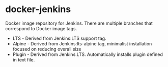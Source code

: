 # docker-jenkins
Docker image repository for Jenkins. There are multiple branches that correspond to Docker image tags.

* LTS - Derived from Jenkins:LTS support tag.
* Alpine - Derived from Jenkins:lts-alpine tag, minimalist installation focused on reducing overall size
* Plugin - Derived from Jenkins:LTS. Automatically installs plugin defined in text file.


